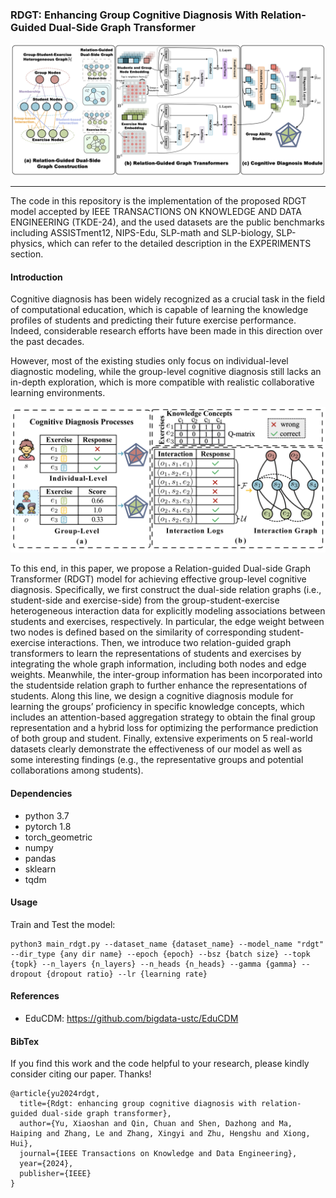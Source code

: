 ### RDGT: Enhancing Group Cognitive Diagnosis With Relation-Guided Dual-Side Graph Transformer

![RIGL Framework](./images/rdgt.png)

***

The code in this repository is the implementation of the proposed RDGT model accepted by IEEE TRANSACTIONS ON KNOWLEDGE AND DATA ENGINEERING (TKDE-24), and the used datasets are the public benchmarks including ASSISTment12, NIPS-Edu, SLP-math and SLP-biology, SLP-physics, which can refer to the detailed description in the EXPERIMENTS section.


#### Introduction
Cognitive diagnosis has been widely recognized as a crucial task in the field of computational education, which is capable of learning the knowledge profiles of students and predicting their future exercise performance. Indeed, considerable research efforts have been made in this direction over the past decades. 

However, most of the existing studies only focus on individual-level diagnostic modeling, while the group-level cognitive diagnosis still lacks an in-depth exploration, which is more compatible with realistic collaborative learning environments. 

[//]: # (![RIGL Framework]&#40;./images/hkt_task.png=600x600&#41;)
<div align="center">
    <img src="./images/rdgt_intro.png"  style="zoom: 50%;" />
</div>

To this end, in this paper, we propose a Relation-guided Dual-side Graph Transformer (RDGT) model for achieving effective group-level cognitive diagnosis. Specifically, we first construct the dual-side relation graphs (i.e., student-side and exercise-side) from the group-student-exercise heterogeneous interaction data for explicitly modeling associations between students and exercises, respectively. In particular, the edge weight between two nodes is defined based on the similarity of corresponding student-exercise interactions. Then, we introduce two relation-guided graph transformers to learn the representations of students and exercises by integrating the whole graph information, including both nodes and edge weights. Meanwhile, the inter-group information has been incorporated into the studentside relation graph to further enhance the representations of students. Along this line, we design a cognitive diagnosis module for learning the groups’ proficiency in specific knowledge concepts, which includes an attention-based aggregation strategy to obtain the final group representation and a hybrid loss for optimizing the performance prediction of both group and student. Finally, extensive experiments on 5 real-world datasets clearly demonstrate the effectiveness of our model as well as some interesting findings (e.g., the representative groups and potential collaborations among students). 



#### Dependencies
* python 3.7
* pytorch 1.8
* torch_geometric
* numpy
* pandas
* sklearn
* tqdm



#### Usage
Train and Test the model:
```
python3 main_rdgt.py --dataset_name {dataset_name} --model_name "rdgt" --dir_type {any dir name} --epoch {epoch} --bsz {batch size} --topk {topk} --n_layers {n_layers} --n_heads {n_heads} --gamma {gamma} --dropout {dropout ratio} --lr {learning rate}
```

#### References

* EduCDM: https://github.com/bigdata-ustc/EduCDM

#### BibTex
If you find this work and the code helpful to your research, please kindly consider citing our paper. Thanks!

```
@article{yu2024rdgt,
  title={Rdgt: enhancing group cognitive diagnosis with relation-guided dual-side graph transformer},
  author={Yu, Xiaoshan and Qin, Chuan and Shen, Dazhong and Ma, Haiping and Zhang, Le and Zhang, Xingyi and Zhu, Hengshu and Xiong, Hui},
  journal={IEEE Transactions on Knowledge and Data Engineering},
  year={2024},
  publisher={IEEE}
}
```